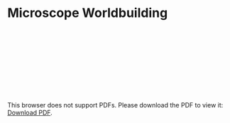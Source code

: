 # Microscope Worldbuilding

<object data="http:/themensch.github.io/assets/Microscope_Worldbuilding_timeline.pdf" type="application/pdf" width="700px" height="700px">
    <embed src="http:/themensch.github.io/assets/Microscope_Worldbuilding_timeline.pdf">
        <p>This browser does not support PDFs. Please download the PDF to view it: <a href="http:/themensch.github.io/assets/Microscope_Worldbuilding_timeline.pdf">Download PDF</a>.</p>
    </embed>
</object>